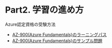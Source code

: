 # Part2. 学習の進め方

Azure認定資格の受験方法

- [AZ-900(Azure Fundamentals)のラーニングパス](https://docs.microsoft.com/ja-jp/learn/certifications/azure-fundamentals/)
- [AZ-900(Azure Fundamentals)のサンプル問題](https://docs.microsoft.com/ja-jp/certifications/resources/az-900-sample-questions)
